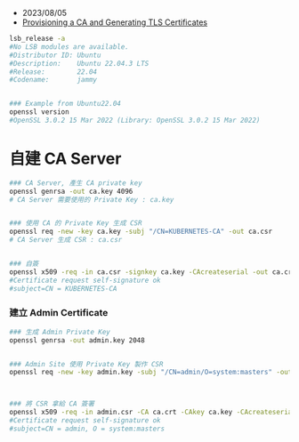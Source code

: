 
- 2023/08/05
- [Provisioning a CA and Generating TLS Certificates](https://github.com/mmumshad/kubernetes-the-hard-way/blob/master/docs/04-certificate-authority.md)

```bash
lsb_release -a
#No LSB modules are available.
#Distributor ID: Ubuntu
#Description:    Ubuntu 22.04.3 LTS
#Release:        22.04
#Codename:       jammy


### Example from Ubuntu22.04
openssl version
#OpenSSL 3.0.2 15 Mar 2022 (Library: OpenSSL 3.0.2 15 Mar 2022)
```


# 自建 CA Server

```bash
### CA Server, 產生 CA private key
openssl genrsa -out ca.key 4096
# CA Server 需要使用的 Private Key : ca.key


### 使用 CA 的 Private Key 生成 CSR
openssl req -new -key ca.key -subj "/CN=KUBERNETES-CA" -out ca.csr
# CA Server 生成 CSR : ca.csr


### 自簽 
openssl x509 -req -in ca.csr -signkey ca.key -CAcreateserial -out ca.crt -days 3650
#Certificate request self-signature ok
#subject=CN = KUBERNETES-CA
```


### 建立 Admin Certificate

```bash
### 生成 Admin Private Key
openssl genrsa -out admin.key 2048


### Admin Site 使用 Private Key 製作 CSR
openssl req -new -key admin.key -subj "/CN=admin/O=system:masters" -out admin.csr



### 將 CSR 拿給 CA 簽署
openssl x509 -req -in admin.csr -CA ca.crt -CAkey ca.key -CAcreateserial -out admin.crt -days 365
#Certificate request self-signature ok
#subject=CN = admin, O = system:masters
```
